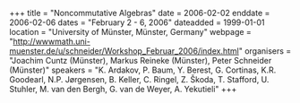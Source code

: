 +++
title = "Noncommutative Algebras"
date = 2006-02-02
enddate = 2006-02-06
dates = "February 2 - 6, 2006"
dateadded = 1999-01-01
location = "University of Münster, Münster, Germany"
webpage = "http://wwwmath.uni-muenster.de/u/schneider/Workshop_Februar_2006/index.html"
organisers = "Joachim Cuntz (Münster), Markus Reineke (Münster), Peter Schneider (Münster)"
speakers = "K. Ardakov, P. Baum, Y. Berest, G. Cortinas, K.R. Goodearl, N.P. Jørgensen, B. Keller, C. Ringel, Z. Škoda, T. Stafford, U. Stuhler, M. van den Bergh, G. van de Weyer, A. Yekutieli"
+++
